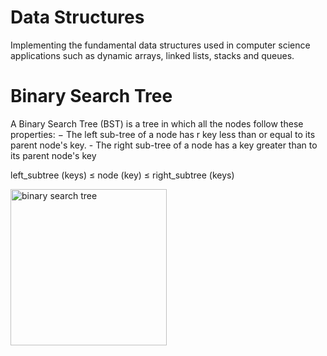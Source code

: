 # Data Structures

Implementing the fundamental data structures used in computer science applications such as dynamic arrays, linked lists, stacks and queues.

# Binary Search Tree

A Binary Search Tree (BST) is a tree in which all the nodes follow these properties:
	 − The left sub-tree of a node has r key less than or equal to its parent node's key. 
	- The right sub-tree of a node has a key greater than to its parent node's key

left_subtree (keys)  ≤  node (key)  ≤  right_subtree (keys)

<img src="https://upload.wikimedia.org/wikipedia/commons/d/da/Binary_search_tree.svg" alt="binary search tree" width="250" />

